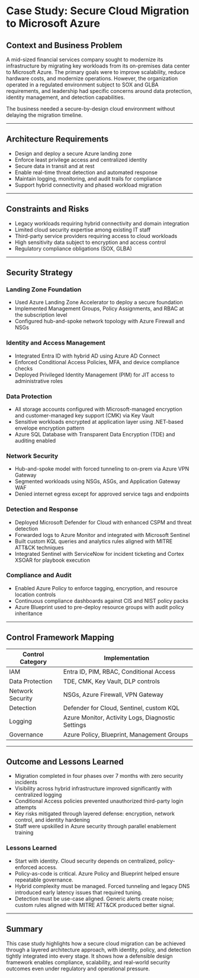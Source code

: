 # Case Study: Secure Cloud Migration to Microsoft Azure

## Context and Business Problem
A mid-sized financial services company sought to modernize its infrastructure by migrating key workloads from its on-premises data center to Microsoft Azure. The primary goals were to improve scalability, reduce hardware costs, and modernize operations. However, the organization operated in a regulated environment subject to SOX and GLBA requirements, and leadership had specific concerns around data protection, identity management, and detection capabilities.

The business needed a secure-by-design cloud environment without delaying the migration timeline.

---

## Architecture Requirements
- Design and deploy a secure Azure landing zone
- Enforce least privilege access and centralized identity
- Secure data in transit and at rest
- Enable real-time threat detection and automated response
- Maintain logging, monitoring, and audit trails for compliance
- Support hybrid connectivity and phased workload migration

---

## Constraints and Risks
- Legacy workloads requiring hybrid connectivity and domain integration
- Limited cloud security expertise among existing IT staff
- Third-party service providers requiring access to cloud workloads
- High sensitivity data subject to encryption and access control
- Regulatory compliance obligations (SOX, GLBA)

---

## Security Strategy

### Landing Zone Foundation
- Used Azure Landing Zone Accelerator to deploy a secure foundation
- Implemented Management Groups, Policy Assignments, and RBAC at the subscription level
- Configured hub-and-spoke network topology with Azure Firewall and NSGs

### Identity and Access Management
- Integrated Entra ID with hybrid AD using Azure AD Connect
- Enforced Conditional Access Policies, MFA, and device compliance checks
- Deployed Privileged Identity Management (PIM) for JIT access to administrative roles

### Data Protection
- All storage accounts configured with Microsoft-managed encryption and customer-managed key support (CMK) via Key Vault
- Sensitive workloads encrypted at application layer using .NET-based envelope encryption pattern
- Azure SQL Database with Transparent Data Encryption (TDE) and auditing enabled

### Network Security
- Hub-and-spoke model with forced tunneling to on-prem via Azure VPN Gateway
- Segmented workloads using NSGs, ASGs, and Application Gateway WAF
- Denied internet egress except for approved service tags and endpoints

### Detection and Response
- Deployed Microsoft Defender for Cloud with enhanced CSPM and threat detection
- Forwarded logs to Azure Monitor and integrated with Microsoft Sentinel
- Built custom KQL queries and analytics rules aligned with MITRE ATT&CK techniques
- Integrated Sentinel with ServiceNow for incident ticketing and Cortex XSOAR for playbook execution

### Compliance and Audit
- Enabled Azure Policy to enforce tagging, encryption, and resource location controls
- Continuous compliance dashboards against CIS and NIST policy packs
- Azure Blueprint used to pre-deploy resource groups with audit policy inheritance

---

## Control Framework Mapping

| Control Category | Implementation |
|------------------|----------------|
| IAM | Entra ID, PIM, RBAC, Conditional Access |
| Data Protection | TDE, CMK, Key Vault, DLP controls |
| Network Security | NSGs, Azure Firewall, VPN Gateway |
| Detection | Defender for Cloud, Sentinel, custom KQL |
| Logging | Azure Monitor, Activity Logs, Diagnostic Settings |
| Governance | Azure Policy, Blueprint, Management Groups |

---

## Outcome and Lessons Learned

- Migration completed in four phases over 7 months with zero security incidents
- Visibility across hybrid infrastructure improved significantly with centralized logging
- Conditional Access policies prevented unauthorized third-party login attempts
- Key risks mitigated through layered defense: encryption, network control, and identity hardening
- Staff were upskilled in Azure security through parallel enablement training

### Lessons Learned
- Start with identity. Cloud security depends on centralized, policy-enforced access.
- Policy-as-code is critical. Azure Policy and Blueprint helped ensure repeatable governance.
- Hybrid complexity must be managed. Forced tunneling and legacy DNS introduced early latency issues that required tuning.
- Detection must be use-case aligned. Generic alerts create noise; custom rules aligned with MITRE ATT&CK produced better signal.

---

## Summary
This case study highlights how a secure cloud migration can be achieved through a layered architecture approach, with identity, policy, and detection tightly integrated into every stage. It shows how a defensible design framework enables compliance, scalability, and real-world security outcomes even under regulatory and operational pressure.